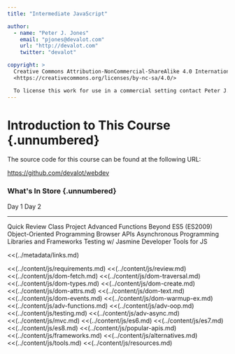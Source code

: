 ```yaml
---
title: "Intermediate JavaScript"

author:
  - name: "Peter J. Jones"
    email: "pjones@devalot.com"
    url: "http://devalot.com"
    twitter: "devalot"

copyright: >
  Creative Commons Attribution-NonCommercial-ShareAlike 4.0 International Public License:
  <https://creativecommons.org/licenses/by-nc-sa/4.0/>

  To license this work for use in a commercial setting contact Peter J. Jones.
---
```


# Introduction to This Course {.unnumbered}

The source code for this course can be found at the following URL:

<https://github.com/devalot/webdev>

### What's In Store  {.unnumbered}

  Day 1                        Day 2
  --------------               --------------
  Quick Review                 Class Project
  Advanced Functions           Beyond ES5 (ES2009)
  Object-Oriented Programming  Browser APIs
  Asynchronous Programming     Libraries and Frameworks
  Testing w/ Jasmine           Developer Tools for JS

<<(../metadata/links.md)

<<(../content/js/requirements.md)
<<(../content/js/review.md)
<<(../content/js/dom-fetch.md)
<<(../content/js/dom-traversal.md)
<<(../content/js/dom-types.md)
<<(../content/js/dom-create.md)
<<(../content/js/dom-attrs.md)
<<(../content/js/dom-text.md)
<<(../content/js/dom-events.md)
<<(../content/js/dom-warmup-ex.md)
<<(../content/js/adv-functions.md)
<<(../content/js/adv-oop.md)
<<(../content/js/testing.md)
<<(../content/js/adv-async.md)
<<(../content/js/mvc.md)
<<(../content/js/es6.md)
<<(../content/js/es7.md)
<<(../content/js/es8.md)
<<(../content/js/popular-apis.md)
<<(../content/js/frameworks.md)
<<(../content/js/alternatives.md)
<<(../content/js/tools.md)
<<(../content/js/resources.md)
